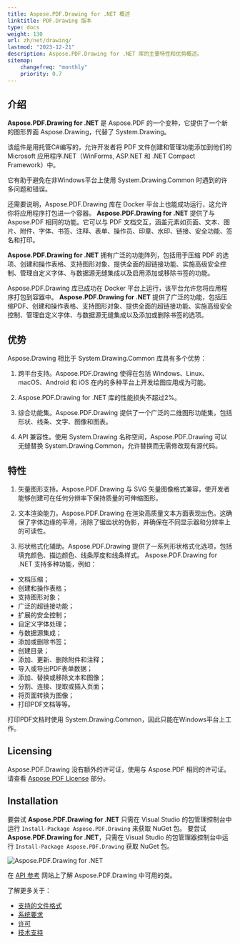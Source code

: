 ```yaml
---
title: Aspose.PDF.Drawing for .NET 概述
linktitle: PDF.Drawing 版本
type: docs
weight: 130
url: zh/net/drawing/
lastmod: "2023-12-21"
description: Aspose.PDF.Drawing for .NET 库的主要特性和优势概述。
sitemap:
    changefreq: "monthly"
    priority: 0.7
---
```


## 介绍

**Aspose.PDF.Drawing for .NET** 是 Aspose.PDF 的一个变种，它提供了一个新的图形界面 Aspose.Drawing，代替了 System.Drawing。

该组件是用托管C#编写的，允许开发者将 PDF 文件创建和管理功能添加到他们的 Microsoft 应用程序.NET（WinForms, ASP.NET 和 .NET Compact Framework）中。

它有助于避免在非Windows平台上使用 System.Drawing.Common 时遇到的许多问题和错误。

还需要说明，Aspose.PDF.Drawing 库在 Docker 平台上也能成功运行，这允许你将应用程序打包进一个容器。
**Aspose.PDF.Drawing for .NET** 提供了与 Aspose.PDF 相同的功能。它可以与 PDF 文档交互，涵盖元素如页面、文本、图片、附件、字体、书签、注释、表单、操作员、印章、水印、链接、安全功能、签名和打印。

**Aspose.PDF.Drawing for .NET** 拥有广泛的功能阵列，包括用于压缩 PDF 的选项、创建和操作表格、支持图形对象、提供全面的超链接功能、实施高级安全控制、管理自定义字体、与数据源无缝集成以及启用添加或移除书签的功能。

Aspose.PDF.Drawing 库已成功在 Docker 平台上运行，该平台允许您将应用程序打包到容器中。
**Aspose.PDF.Drawing for .NET** 提供了广泛的功能，包括压缩PDF、创建和操作表格、支持图形对象、提供全面的超链接功能、实施高级安全控制、管理自定义字体、与数据源无缝集成以及添加或删除书签的选项。

## 优势

Aspose.Drawing 相比于 System.Drawing.Common 库具有多个优势：

1. 跨平台支持。Aspose.PDF.Drawing 使得在包括 Windows、Linux、macOS、Android 和 iOS 在内的多种平台上开发绘图应用成为可能。

1. Aspose.PDF.Drawing for .NET 库的性能损失不超过2%。
1. 综合功能集。Aspose.PDF.Drawing 提供了一个广泛的二维图形功能集，包括形状、线条、文字、图像和图表。

1. API 兼容性。使用 System.Drawing 名称空间，Aspose.PDF.Drawing 可以无缝替换 System.Drawing.Common，允许替换而无需修改现有源代码。

## 特性

1. 矢量图形支持。Aspose.PDF.Drawing 与 SVG 矢量图像格式兼容，使开发者能够创建可在任何分辨率下保持质量的可伸缩图形。

1. 文本渲染能力。Aspose.PDF.Drawing 在渲染高质量文本方面表现出色。这确保了字体边缘的平滑，消除了锯齿状的伪影，并确保在不同显示器和分辨率上的可读性。

1. 形状格式化辅助。Aspose.PDF.Drawing 提供了一系列形状格式化选项，包括填充颜色、描边颜色、线条厚度和线条样式。
Aspose.PDF.Drawing for .NET 支持多种功能，例如：

- 文档压缩；
- 创建和操作表格；
- 支持图形对象；
- 广泛的超链接功能；
- 扩展的安全控制；
- 自定义字体处理；
- 与数据源集成；
- 添加或删除书签；
- 创建目录；
- 添加、更新、删除附件和注释；
- 导入或导出PDF表单数据；
- 添加、替换或移除文本和图像；
- 分割、连接、提取或插入页面；
- 将页面转换为图像；
- 打印PDF文档等等。

打印PDF文档时使用 System.Drawing.Common，因此只能在Windows平台上工作。

## Licensing

Aspose.PDF.Drawing 没有额外的许可证，使用与 Aspose.PDF 相同的许可证。请查看 [Aspose PDF License](/pdf/net/licensing/) 部分。

## Installation

要尝试 **Aspose.PDF.Drawing for .NET** 只需在 Visual Studio 的包管理控制台中运行 `Install-Package Aspose.PDF.Drawing` 来获取 NuGet 包。
要尝试 **Aspose.PDF.Drawing for .NET**，只需在 Visual Studio 的包管理器控制台中运行 `Install-Package Aspose.PDF.Drawing` 获取 NuGet 包。

![Aspose.PDF.Drawing for .NET](nuget.png)

在 [API 参考](https://reference.aspose.com/pdf/net/aspose.pdf.drawing/) 网站上了解 Aspose.PDF.Drawing 中可用的类。

了解更多关于：

- [支持的文件格式](/pdf/net/supported-file-formats/)
- [系统要求](/pdf/net/system-requirements/)
- [许可](/pdf/net/licensing/)
- [技术支持](/pdf/net/technical-support/)
